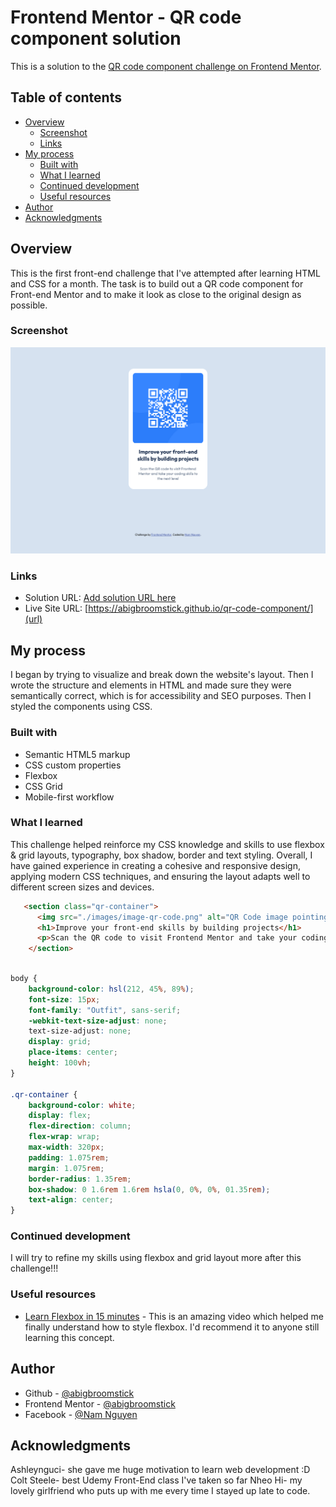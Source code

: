 # Frontend Mentor - QR code component solution

This is a solution to the [QR code component challenge on Frontend Mentor](https://www.frontendmentor.io/challenges/qr-code-component-iux_sIO_H).

## Table of contents

- [Overview](#overview)
  - [Screenshot](#screenshot)
  - [Links](#links)
- [My process](#my-process)
  - [Built with](#built-with)
  - [What I learned](#what-i-learned)
  - [Continued development](#continued-development)
  - [Useful resources](#useful-resources)
- [Author](#author)
- [Acknowledgments](#acknowledgments)


## Overview
This is the first front-end challenge that I've attempted after learning HTML and CSS for a month. The task is to build out a QR code component for Front-end Mentor and to make it look as close to the original design as possible.
### Screenshot

![](./qr-code-component-screenshot.png)

### Links

- Solution URL: [Add solution URL here](https://your-solution-url.com)
- Live Site URL: [https://abigbroomstick.github.io/qr-code-component/](url)
## My process
I began by trying to visualize and break down the website's layout. Then I wrote the structure and elements in HTML and made sure they were semantically correct, which is for accessibility and SEO purposes.
Then I styled the components using CSS.

### Built with

- Semantic HTML5 markup
- CSS custom properties
- Flexbox
- CSS Grid
- Mobile-first workflow

### What I learned

This challenge helped reinforce my CSS knowledge and skills to use flexbox & grid layouts, typography, box shadow, border and text styling. Overall, I have gained experience in creating a cohesive and responsive design, applying modern CSS techniques, and ensuring the layout adapts well to different screen sizes and devices.


```html I am proud of :D
   <section class="qr-container">
      <img src="./images/image-qr-code.png" alt="QR Code image pointing to Frontend Mentor">
      <h1>Improve your front-end skills by building projects</h1>
      <p>Scan the QR code to visit Frontend Mentor and take your coding skills to the next level</p>
    </section>
      
```
```css I am proud of :D
body {
    background-color: hsl(212, 45%, 89%);
    font-size: 15px;
    font-family: "Outfit", sans-serif;
    -webkit-text-size-adjust: none;
    text-size-adjust: none;
    display: grid;
    place-items: center;
    height: 100vh;
}

.qr-container {
    background-color: white;
    display: flex;
    flex-direction: column;
    flex-wrap: wrap;
    max-width: 320px;
    padding: 1.075rem;
    margin: 1.075rem;
    border-radius: 1.35rem;
    box-shadow: 0 1.6rem 1.6rem hsla(0, 0%, 0%, 01.35rem);
    text-align: center;
}
```

### Continued development

I will try to refine my skills using flexbox and grid layout more after this challenge!!!


### Useful resources

- [Learn Flexbox in 15 minutes](https://youtu.be/fYq5PXgSsbE?si=iH-V5ouAmqPMFM52) - This is an amazing video which helped me finally understand how to style flexbox. I'd recommend it to anyone still learning this concept.


## Author

- Github - [@abigbroomstick](https://github.com/abigbroomstick)
- Frontend Mentor - [@abigbroomstick](https://www.frontendmentor.io/profile/abigbroomstick)
- Facebook - [@Nam Nguyen](https://www.facebook.com/nam.nguyenbathanh/)


## Acknowledgments

Ashleynguci- she gave me huge motivation to learn web development :D
Colt Steele- best Udemy Front-End class I've taken so far
Nheo Hi- my lovely girlfriend who puts up with me every time I stayed up late to code.

